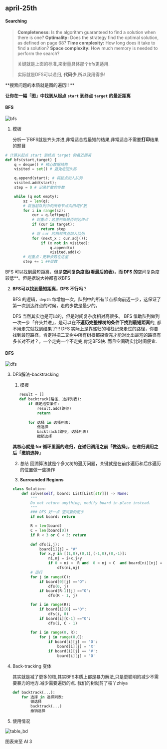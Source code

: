 ## april-25th

#### Searching

> **Completeness:** Is the algorithm guaranteed to find a solution when there is one?
> **Optimality:** Does the strategy find the optimal solution, as defined on page 68?
> **Time complexity:** How long does it take to find a solution?
> **Space complexity:** How much memory is needed to perform the search?
>
> 关键就是上面的标准,来衡量具体那个bfs更适用.
>
> 实际就是DFS可以递归, **代码少**,所以我用得多!
>

**搜索问题的本质就是图的遍历!! **

**让你在一幅「图」中找到从起点** **`start`** **到终点** **`target`** **的最近距离**

#### BFS

![bfs](/home/marco/Documents/Leecode-Solutions/img/bfs.png)

1. 模板

   分析一下BFS就是齐头并进,非常适合找最短的结果,非常适合不需要**打印**结果的题目

```python
# 计算从起点 start 到终点 target 的最近距离
def bfs(start,target) {
    q = deque() # 核心数据结构
    visited = set() # 避免走回头路

    q.append(start); # 将起点加入队列
    visited.add(start);
    step = 0 # 记录扩散的步数

    while (q not empty):
        sz = len(q);
        # 将当前队列中的所有节点向四周扩散
        for i in range(sz):
            cur = q.leftpop()
            # 划重点：这里判断是否到达终点 
            if (cur is target):
                return step
            # 将 cur 的相邻节点加入队列
            for (next_x : cur.adj()):
                if (x not in visited):
                    q.append(x)
                    visited.add(x)
        # 划重点：更新步数在这里 
        step += 1 ##层数

```

BFS 可以找到最短距离，但是**空间复杂度高(看最后的表)，而 DFS 的**空间复杂度较低**。但是据说大神都喜欢BFS

2. **BFS可以找到最短距离，DFS 不行吗**？

   BFS 的逻辑，`depth` 每增加一次，队列中的所有节点都向前迈一步，这保证了第一次到达终点的时候，走的步数是最少的。

   DFS 当然其实也是可以的，但是时间复杂度相对高很多。 BFS 借助队列做到一次一步「齐头并进」，是可以在**不遍历完整棵树的条件下找到最短距离**的, 都不用走完就找到结果了!!! DFS 实际上是靠递归的堆栈记录走过的路径，你要找到最短路径，肯定得把二叉树中所有树杈都探索完才能对比出最短的路径有多长对不对？。一个走完一个不走完,肯定BFS快. 而且空间确实比时间便宜.


#### DFS

![dfs](/home/marco/Documents/Leecode-Solutions/img/dfs.png)

3. DFS解法-backtracking 

   1. 模板

   ```python
      result = []
      def backtrack(路径, 选择列表):
          if 满足结束条件:
              result.add(路径)
              return
      
          for 选择 in 选择列表:
              做选择
              backtrack(路径, 选择列表)
              撤销选择
   ```

      **其核心就是 for 循环里面的递归，在递归调用之前「做选择」，在递归调用之后「撤销选择」**

   2. 总结
   回溯算法就是个多叉树的遍历问题，关键就是在前序遍历和后序遍历的位置做一些操作

   2. **Surrounded Regions**

   ```python
   class Solution:
       def solve(self, board: List[List[str]]) -> None:
           """
           Do not return anything, modify board in-place instead.
           """
           ### DFS 好一点 空间要的更少
           if not board: return
   
           R = len(board)
           C = len(board[0])
           if R < 3 or C < 3: return
           
           def dfs(i,j):
               board[i][j] = "#"
               for x,y in [(1,0),(0,1),(-1,0),(0,-1)]:
                   ni,nj = i+x,j+y
                   if 0 < ni <  R and  0 < nj < C  and board[ni][nj] == 'O':
                       dfs(ni,nj)
           # 运行
           for j in range(C):
               if board[0][j] =="O":
                   dfs(0, j)
               if board[R-1][j] =="O":
                   dfs(R - 1, j)
   
           for i in range(R):
               if board[i][0] =="O":
                   dfs(i, 0)
               if board[i][C-1] =="O":
                   dfs(i, C - 1)
           
           for i in range(0, R):
               for j in range(0,C):
                   if board[i][j] == 'O':
                       board[i][j] = 'X'
                   if board[i][j] == '#':
                       board[i][j] = 'O'
   
   ```
   
4. Back-tracking 变体

   其实就是减了更多的枝,其实BFS本质上都是暴力解法,只是更聪明的减少不需要暴力的地方.减少需要遍历的点. 我们的树就剪了枝丫zhiya

   ```python
   def backtrack(...):
       for 选择 in 选择列表:
           做选择
           backtrack(...)
           撤销选择
   ```

5. 使用情况

![table_bd](/home/marco/Documents/Leecode-Solutions/img/table_bd.png)

图表来至 AI 3
